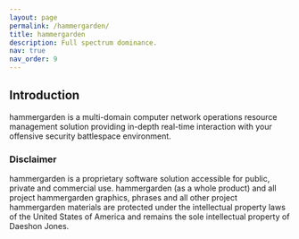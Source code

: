 ```yaml
---
layout: page
permalink: /hammergarden/
title: hammergarden
description: Full spectrum dominance.
nav: true
nav_order: 9
---
```


## Introduction

hammergarden is a multi-domain computer network operations resource management solution providing in-depth real-time interaction with your offensive security battlespace environment.

### Disclaimer
hammergarden is a proprietary software solution accessible for public, private and commercial use. hammergarden (as a whole product) and all project hammergarden graphics, phrases and all other project hammergarden materials are protected under the intellectual property laws of the United States of America and remains the sole intellectual property of Daeshon Jones.
